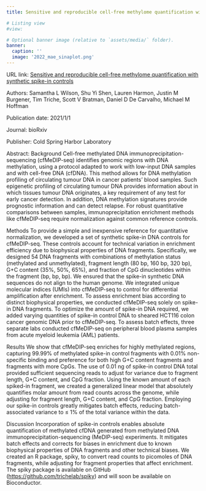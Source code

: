 ```yaml
---
title: Sensitive and reproducible cell-free methylome quantification with synthetic spike-in controls

# Listing view
#view:

# Optional banner image (relative to `assets/media/` folder).
banner:
  caption: ''
  image: '2022_mae_sinaplot.png'
---
```

URL link: [Sensitive and reproducible cell-free methylome quantification with synthetic spike-in controls](https://www.biorxiv.org/content/10.1101/2021.02.12.430289v1)

Authors: Samantha L Wilson, Shu Yi Shen, Lauren Harmon, Justin M Burgener, Tim Triche, Scott V Bratman, Daniel D De Carvalho, Michael M Hoffman

Publication date: 2021/1/1

Journal: bioRxiv

Publisher: Cold Spring Harbor Laboratory

Abstract: Background Cell-free methylated DNA immunoprecipitation-sequencing (cfMeDIP-seq) identifies genomic regions with DNA methylation, using a protocol adapted to work with low-input DNA samples and with cell-free DNA (cfDNA). This method allows for DNA methylation profiling of circulating tumour DNA in cancer patients’ blood samples. Such epigenetic profiling of circulating tumour DNA provides information about in which tissues tumour DNA originates, a key requirement of any test for early cancer detection. In addition, DNA methylation signatures provide prognostic information and can detect relapse. For robust quantitative comparisons between samples, immunoprecipitation enrichment methods like cfMeDIP-seq require normalization against common reference controls.

Methods To provide a simple and inexpensive reference for quantitative normalization, we developed a set of synthetic spike-in DNA controls for cfMeDIP-seq. These controls account for technical variation in enrichment efficiency due to biophysical properties of DNA fragments. Specifically, we designed 54 DNA fragments with combinations of methylation status (methylated and unmethylated), fragment length (80 bp, 160 bp, 320 bp), G+C content (35%, 50%, 65%), and fraction of CpG dinucleotides within the fragment (bp, bp, bp). We ensured that the spike-in synthetic DNA sequences do not align to the human genome. We integrated unique molecular indices (UMIs) into cfMeDIP-seq to control for differential amplification after enrichment. To assess enrichment bias according to distinct biophysical properties, we conducted cfMeDIP-seq solely on spike-in DNA fragments. To optimize the amount of spike-in DNA required, we added varying quantities of spike-in control DNA to sheared HCT116 colon cancer genomic DNA prior to cfMeDIP-seq. To assess batch effects, three separate labs conducted cfMeDIP-seq on peripheral blood plasma samples from acute myeloid leukemia (AML) patients.

Results We show that cfMeDIP-seq enriches for highly methylated regions, capturing 99.99% of methylated spike-in control fragments with 0.01% non-specific binding and preference for both high G+C content fragments and fragments with more CpGs. The use of 0.01 ng of spike-in control DNA total provided sufficient sequencing reads to adjust for variance due to fragment length, G+C content, and CpG fraction. Using the known amount of each spiked-in fragment, we created a generalized linear model that absolutely quantifies molar amount from read counts across the genome, while adjusting for fragment length, G+C content, and CpG fraction. Employing our spike-in controls greatly mitigates batch effects, reducing batch-associated variance to ≤ 1% of the total variance within the data.

Discussion Incorporation of spike-in controls enables absolute quantification of methylated cfDNA generated from methylated DNA immunoprecipitation-sequencing (MeDIP-seq) experiments. It mitigates batch effects and corrects for biases in enrichment due to known biophysical properties of DNA fragments and other technical biases. We created an R package, spiky, to convert read counts to picomoles of DNA fragments, while adjusting for fragment properties that affect enrichment. The spiky package is available on GitHub (https://github.com/trichelab/spiky) and will soon be available on Bioconductor.
